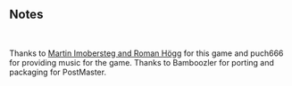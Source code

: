 ## Notes
<br/>

Thanks to [Martin Imobersteg and Roman Högg](https://github.com/bugix/OpenGGS) for this game and puch666 for providing music for the game. Thanks to Bamboozler for porting and packaging for PostMaster.
<br/>

